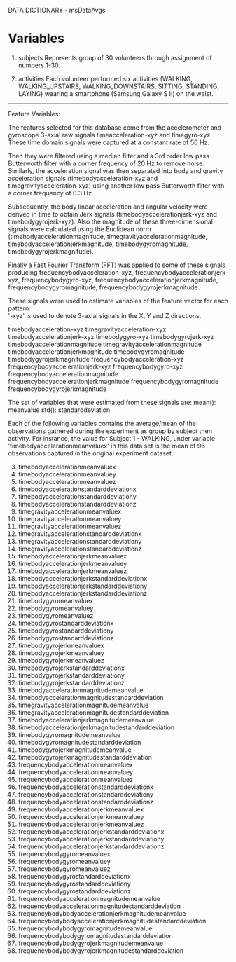 DATA DICTIONARY - msDataAvgs

Variables
=========

1. subjects
Represents group of 30 volunteers through assignment of numbers 1-30. 

2. activities
Each volunteer performed six activities (WALKING, WALKING_UPSTAIRS, WALKING_DOWNSTAIRS, SITTING, STANDING, LAYING) wearing a smartphone (Samsung Galaxy S II) on the waist.

------------------
Feature Variables:

The features selected for this database come from the accelerometer and gyroscope 3-axial raw signals timeacceleration-xyz and timegyro-xyz. These time domain signals were captured at a constant rate of 50 Hz. 

Then they were filtered using a median filter and a 3rd order low pass Butterworth filter with a corner frequency of 20 Hz to remove noise. Similarly, the acceleration signal was then separated into body and gravity acceleration signals (timebodyacceleration-xyz and timegravityacceleration-xyz) using another low pass Butterworth filter with a corner frequency of 0.3 Hz. 

Subsequently, the body linear acceleration and angular velocity were derived in time to obtain Jerk signals (timebodyaccelerationjerk-xyz and timebodygyrojerk-xyz). Also the magnitude of these three-dimensional signals were calculated using the Euclidean norm (timebodyaccelerationmagnitude, timegravityaccelerationmagnitude, timebodyaccelerationjerkmagnitude, timebodygyromagnitude, timebodygyrojerkmagnitude). 

Finally a Fast Fourier Transform (FFT) was applied to some of these signals producing frequencybodyacceleration-xyz, frequencybodyaccelerationjerk-xyz, frequencybodygyro-xyz, frequencybodyaccelerationjerkmagnitude, frequencybodygyromagnitude, frequencybodygyrojerkmagnitude. 

These signals were used to estimate variables of the feature vector for each pattern:  
'-xyz' is used to denote 3-axial signals in the X, Y and Z directions.

timebodyacceleration-xyz
timegravityacceleration-xyz
timebodyaccelerationjerk-xyz
timebodygyro-xyz
timebodygyrojerk-xyz
timebodyaccelerationmagnitude
timegravityaccelerationmagnitude
timebodyaccelerationjerkmagnitude
timebodygyromagnitude
timebodygyrojerkmagnitude
frequencybodyacceleration-xyz
frequencybodyaccelerationjerk-xyz
frequencybodygyro-xyz
frequencybodyaccelerationmagnitude
frequencybodyaccelerationjerkmagnitude
frequencybodygyromagnitude
frequencybodygyrojerkmagnitude

The set of variables that were estimated from these signals are: 
mean(): meanvalue
std(): standarddeviation

Each of the following variables contains the average/mean of the observations gathered during the experiment as group by subject then activity. For instance, the value for Subject 1 - WALKING, under variable 'timebodyaccelerationmeanvaluex' in this data set is the mean of 96 observations captured in the original experiment dataset. 

3. timebodyaccelerationmeanvaluex
4. timebodyaccelerationmeanvaluey
5. timebodyaccelerationmeanvaluez
6. timebodyaccelerationstandarddeviationx
7. timebodyaccelerationstandarddeviationy
8. timebodyaccelerationstandarddeviationz
9. timegravityaccelerationmeanvaluex
10. timegravityaccelerationmeanvaluey
11. timegravityaccelerationmeanvaluez
12. timegravityaccelerationstandarddeviationx
13. timegravityaccelerationstandarddeviationy
14. timegravityaccelerationstandarddeviationz
15. timebodyaccelerationjerkmeanvaluex
16. timebodyaccelerationjerkmeanvaluey
17. timebodyaccelerationjerkmeanvaluez
18. timebodyaccelerationjerkstandarddeviationx
19. timebodyaccelerationjerkstandarddeviationy
20. timebodyaccelerationjerkstandarddeviationz
21. timebodygyromeanvaluex
22. timebodygyromeanvaluey
23. timebodygyromeanvaluez
24. timebodygyrostandarddeviationx
25. timebodygyrostandarddeviationy
26. timebodygyrostandarddeviationz
27. timebodygyrojerkmeanvaluex
28. timebodygyrojerkmeanvaluey
29. timebodygyrojerkmeanvaluez
30. timebodygyrojerkstandarddeviationx
31. timebodygyrojerkstandarddeviationy
32. timebodygyrojerkstandarddeviationz
33. timebodyaccelerationmagnitudemeanvalue
34. timebodyaccelerationmagnitudestandarddeviation
35. timegravityaccelerationmagnitudemeanvalue
36. timegravityaccelerationmagnitudestandarddeviation
37. timebodyaccelerationjerkmagnitudemeanvalue
38. timebodyaccelerationjerkmagnitudestandarddeviation
39. timebodygyromagnitudemeanvalue
40. timebodygyromagnitudestandarddeviation
41. timebodygyrojerkmagnitudemeanvalue
42. timebodygyrojerkmagnitudestandarddeviation
43. frequencybodyaccelerationmeanvaluex
44. frequencybodyaccelerationmeanvaluey
45. frequencybodyaccelerationmeanvaluez
46. frequencybodyaccelerationstandarddeviationx
47. frequencybodyaccelerationstandarddeviationy
48. frequencybodyaccelerationstandarddeviationz
49. frequencybodyaccelerationjerkmeanvaluex
50. frequencybodyaccelerationjerkmeanvaluey
51. frequencybodyaccelerationjerkmeanvaluez
52. frequencybodyaccelerationjerkstandarddeviationx
53. frequencybodyaccelerationjerkstandarddeviationy
54. frequencybodyaccelerationjerkstandarddeviationz
55. frequencybodygyromeanvaluex
56. frequencybodygyromeanvaluey
57. frequencybodygyromeanvaluez
58. frequencybodygyrostandarddeviationx
59. frequencybodygyrostandarddeviationy
60. frequencybodygyrostandarddeviationz
61. frequencybodyaccelerationmagnitudemeanvalue
62. frequencybodyaccelerationmagnitudestandarddeviation
63. frequencybodybodyaccelerationjerkmagnitudemeanvalue
64. frequencybodybodyaccelerationjerkmagnitudestandarddeviation
65. frequencybodybodygyromagnitudemeanvalue
66. frequencybodybodygyromagnitudestandarddeviation
67. frequencybodybodygyrojerkmagnitudemeanvalue
68. frequencybodybodygyrojerkmagnitudestandarddeviation

